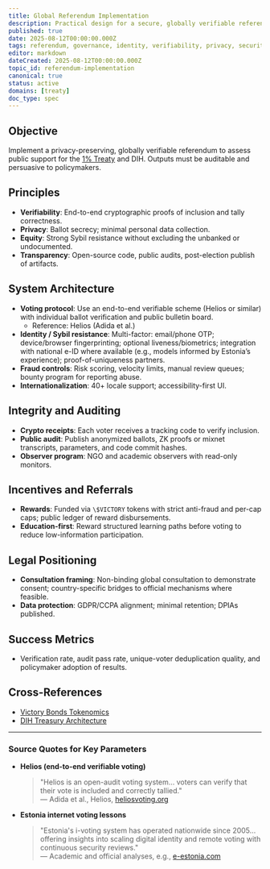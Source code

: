 ```yaml
---
title: Global Referendum Implementation
description: Practical design for a secure, globally verifiable referendum to measure consent for the 1% Treaty and DIH funding.
published: true
date: 2025-08-12T00:00:00.000Z
tags: referendum, governance, identity, verifiability, privacy, security
editor: markdown
dateCreated: 2025-08-12T00:00:00.000Z
topic_id: referendum-implementation
canonical: true
status: active
domains: [treaty]
doc_type: spec
---
```


## Objective

Implement a privacy-preserving, globally verifiable referendum to assess public support for the [1% Treaty](../1-percent-treaty/1-percent-treaty.md) and DIH. Outputs must be auditable and persuasive to policymakers.

## Principles

- **Verifiability**: End-to-end cryptographic proofs of inclusion and tally correctness.
- **Privacy**: Ballot secrecy; minimal personal data collection.
- **Equity**: Strong Sybil resistance without excluding the unbanked or undocumented.
- **Transparency**: Open-source code, public audits, post-election publish of artifacts.

## System Architecture

- **Voting protocol**: Use an end-to-end verifiable scheme (Helios or similar) with individual ballot verification and public bulletin board.
  - Reference: Helios (Adida et al.)
- **Identity / Sybil resistance**: Multi-factor: email/phone OTP; device/browser fingerprinting; optional liveness/biometrics; integration with national e-ID where available (e.g., models informed by Estonia’s experience); proof-of-uniqueness partners.
- **Fraud controls**: Risk scoring, velocity limits, manual review queues; bounty program for reporting abuse.
- **Internationalization**: 40+ locale support; accessibility-first UI.

## Integrity and Auditing

- **Crypto receipts**: Each voter receives a tracking code to verify inclusion.
- **Public audit**: Publish anonymized ballots, ZK proofs or mixnet transcripts, parameters, and code commit hashes.
- **Observer program**: NGO and academic observers with read-only monitors.

## Incentives and Referrals

- **Rewards**: Funded via `\$VICTORY` tokens with strict anti-fraud and per-cap caps; public ledger of reward disbursements.
- **Education-first**: Reward structured learning paths before voting to reduce low-information participation.

## Legal Positioning

- **Consultation framing**: Non-binding global consultation to demonstrate consent; country-specific bridges to official mechanisms where feasible.
- **Data protection**: GDPR/CCPA alignment; minimal retention; DPIAs published.

## Success Metrics

- Verification rate, audit pass rate, unique-voter deduplication quality, and policymaker adoption of results.

## Cross-References

- [Victory Bonds Tokenomics](../1-percent-treaty/victory-bonds-tokenomics.md)
- [DIH Treasury Architecture](../../features/treasury/dih-treasury-architecture.md)

---

### Source Quotes for Key Parameters

* **Helios (end-to-end verifiable voting)**
  > "Helios is an open-audit voting system… voters can verify that their vote is included and correctly tallied."  
  > — Adida et al., Helios, [heliosvoting.org](https://heliosvoting.org/)

* **Estonia internet voting lessons**
  > "Estonia's i-voting system has operated nationwide since 2005… offering insights into scaling digital identity and remote voting with continuous security reviews."  
  > — Academic and official analyses, e.g., [e-estonia.com](https://e-estonia.com/solutions/e-governance/i-voting/)


